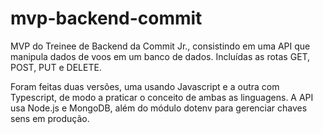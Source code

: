 # mvp-backend-commit

MVP do Treinee de Backend da Commit Jr., consistindo em uma API que manipula dados de voos em um banco de dados. Incluídas as rotas GET, POST, PUT e DELETE.

Foram feitas duas versões, uma usando Javascript e a outra com Typescript, de modo a praticar o conceito de ambas as linguagens. A API usa Node.js e MongoDB, além do módulo dotenv para gerenciar chaves sens em produção. 
